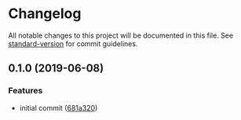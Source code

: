 # Changelog

All notable changes to this project will be documented in this file. See [standard-version](https://github.com/conventional-changelog/standard-version) for commit guidelines.

## 0.1.0 (2019-06-08)


### Features

* initial commit ([681a320](https://github.com/ipfs-shipyard/js-idm-client/commit/681a320))
